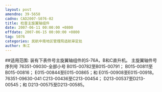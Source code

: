 ```yaml
---
layout: post
amendno: 39-5658
cadno: CAD2007-S076-02
title: 检查主旋翼轴组件
date: 2007-06-11 00:00:00 +0800
effdate: 2007-06-15 00:00:00 +0800
tag: S076
categories: 民航中南地区管理局适航审定处
author: 朱江
---
```


##适用范围:
装有下表件号主旋翼轴组件的S-76A，B和C直升机。
主旋翼轴件号  序列号
76351-09030-全部小号  B015-00782至B015-00791； B015-00811至B015-00816； E015-00844至E015-00865；和 E015-00908至E015-00918。
76351-09630-041  C213-00436至C213-00454； D213-00537至D213-00545；和 D213-00575至D213-00585。

